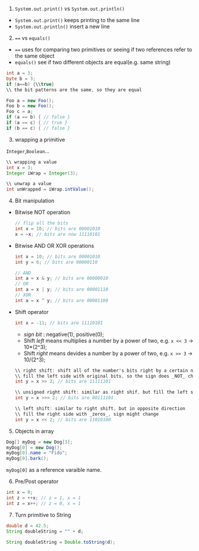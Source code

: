 1. `System.out.print()` vs `System.out.println()`

  - `System.out.print()` keeps printing to the same line
  - `System.out.println()` insert a new line

2. `==` vs `equals()`

  - `==` uses for comparing two primitives or seeing if two references refer to the same object
  - `equals()` see if two different objects are equal(e.g. same string)
  
  ```java
  int a = 3;
  byte b = 3;
  if (a==b) {\\true}
  \\ the bit patterns are the same, so they are equal
  ```
  ```java
  Foo a = new Foo();
  Foo b = new Foo();
  Foo c = a;
  if (a == b) { // false }
  if (a == c) { // true } 
  if (b == c) { // false }
  ```

3. wrapping a primitive

  `Integer`,`Boolean`...

  ```java
  \\ wrapping a value
  int x = 3;
  Integer iWrap = Integer(3);
  ```
  ```java
  \\ unwrap a value
  int unWrapped = iWrap.intValue();
  ```

4. Bit manipulation
  - Bitwise NOT operation
    ```java
    // flip all the bits
    int x = 10; // bits are 00001010
    x = ~x; // bits are now 11110101
    ```
  - Bitwise AND OR XOR operations
    ```java
    int x = 10; // bits are 00001010
    int y = 6; // bits are 00000110

    // AND
    int a = x & y; // bits are 00000010
    // OR
    int a = x | y; // bits are 00001110
    // XOR
    int a = x ^ y; // bits are 00001100
    ```
  
  - Shift operator
    ```java
    int x = -11; // bits are 11110101
    ```
    * _sign bit_ : negative(1), positive(0);
    * Shift _left_ means multiplies a number by a power of two, e.g. `x << 3` -> 10*(2^3);
    * Shift _right_ means devides a number by a power of two, e.g. `x >> 3` -> 10/(2^3);
    
    ```java
    \\ right shift: shift all of the number's bits right by a certain number
    \\ fill the left side with original bits, so the sign does _NOT_ change
    int y = x >> 2; // bits are 11111101
    ```
    ```java
    \\ unsigned right shift: similar as right shif, but fill the left side with _zeros_
    int y = x >>> 2; // bits are 00111101
    ```
    ```java
    \\ left shift: similar to right shift, but in opposite direction
    \\ fill the right side with _zeros_, sign might change
    int y = x << 2; // bits are 11010100
    ```

5. Objects in array

  ```java
  Dog[] myDog = new Dog[3];
  myDog[0] = new Dog();
  myDog[0].name = "Fido";
  myDog[0].bark();
  ```
  `myDog[0]` as a reference varaible name.
  
6. Pre/Post operator
  ```java
  int x = 0;
  int z = ++x; // z = 1, x = 1
  int z = x++; // z = 0, x = 1
  ```
  
7. Turn primitive to String
```java
double d = 42.5;
String doubleString = "" + d;

String doubleString = Double.toString(d);
```
    

